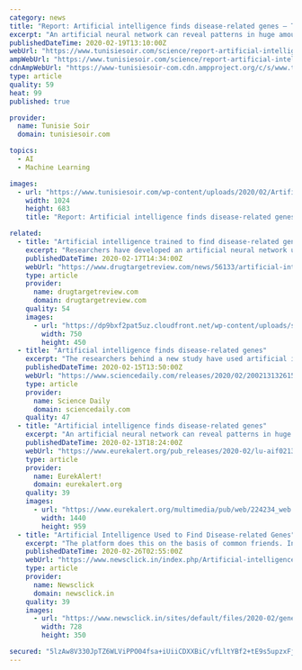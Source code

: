 ```yaml
---
category: news
title: "Report: Artificial intelligence finds disease-related genes — Tdnews"
excerpt: "An artificial neural network can reveal patterns in huge amounts of gene expression data, and discover groups of disease-related genes. This has been shown by a new study led by researchers at Linköping University, published in Nature Communications. The scientists hope that the method can eventually be applied within precision medicine and in ..."
publishedDateTime: 2020-02-19T13:10:00Z
webUrl: "https://www.tunisiesoir.com/science/report-artificial-intelligence-finds-disease-related-genes-tdnews-19906-2020/"
ampWebUrl: "https://www.tunisiesoir.com/science/report-artificial-intelligence-finds-disease-related-genes-tdnews-19906-2020/amp/"
cdnAmpWebUrl: "https://www-tunisiesoir-com.cdn.ampproject.org/c/s/www.tunisiesoir.com/science/report-artificial-intelligence-finds-disease-related-genes-tdnews-19906-2020/amp/"
type: article
quality: 59
heat: 99
published: true

provider:
  name: Tunisie Soir
  domain: tunisiesoir.com

topics:
  - AI
  - Machine Learning

images:
  - url: "https://www.tunisiesoir.com/wp-content/uploads/2020/02/Artificial-intelligence-finds-disease-related-genes-1024x683.jpg"
    width: 1024
    height: 683
    title: "Report: Artificial intelligence finds disease-related genes — Tdnews"

related:
  - title: "Artificial intelligence trained to find disease-related genes"
    excerpt: "Researchers have developed an artificial neural network using deep learning to identify genes that are related to disease. An artificial neural network has revealed patterns in huge amounts of gene expression data and discovered groups of disease-related genes. The developers, from Linköping University, Sweden, hope that the method can ..."
    publishedDateTime: 2020-02-17T14:34:00Z
    webUrl: "https://www.drugtargetreview.com/news/56133/artificial-intelligence-trained-to-find-disease-related-genes/"
    type: article
    provider:
      name: drugtargetreview.com
      domain: drugtargetreview.com
    quality: 54
    images:
      - url: "https://dp9bxf2pat5uz.cloudfront.net/wp-content/uploads/shutterstock_347864354.jpg"
        width: 750
        height: 450
  - title: "Artificial intelligence finds disease-related genes"
    excerpt: "The researchers behind a new study have used artificial intelligence, AI, to investigate whether it is possible to discover biological networks using deep learning, in which entities known as \"artificial neural networks\" are trained by experimental data. Since artificial neural networks are excellent at learning how to find patterns in enormous ..."
    publishedDateTime: 2020-02-15T13:50:00Z
    webUrl: "https://www.sciencedaily.com/releases/2020/02/200213132615.htm"
    type: article
    provider:
      name: Science Daily
      domain: sciencedaily.com
    quality: 47
  - title: "Artificial intelligence finds disease-related genes"
    excerpt: "An artificial neural network can reveal patterns in huge amounts of gene expression data, and discover groups of disease-related genes. This has been shown by a new study led by researchers at Linköping University, published in Nature Communications. The scientists hope that the method can eventually be applied within precision medicine and ..."
    publishedDateTime: 2020-02-13T18:24:00Z
    webUrl: "https://www.eurekalert.org/pub_releases/2020-02/lu-aif021320.php"
    type: article
    provider:
      name: EurekAlert!
      domain: eurekalert.org
    quality: 39
    images:
      - url: "https://www.eurekalert.org/multimedia/pub/web/224234_web.jpg"
        width: 1440
        height: 959
  - title: "Artificial Intelligence Used to Find Disease-related Genes"
    excerpt: "The platform does this on the basis of common friends. In this fashion, scientists attempted to build maps of biological networks based on how the different proteins and genes interact with each other. The researchers used artificial neural network. These artificial networks are trained by experimental data, which means, in a network ..."
    publishedDateTime: 2020-02-26T02:55:00Z
    webUrl: "https://www.newsclick.in/index.php/Artificial-intelligence-used-find-disease-related-genes"
    type: article
    provider:
      name: Newsclick
      domain: newsclick.in
    quality: 39
    images:
      - url: "https://www.newsclick.in/sites/default/files/2020-02/genes3_0.png"
        width: 728
        height: 350

secured: "5lzAw8V330JpTZ6WLViPPO04fsa+iUiiCDXXBiC/vfLltYBf2+tE9s5upzxFjphJqjAjDwcuX36TPCx54oZoV53f3KYBSXYPIHvl6RdzDtVzeyPTJQ6Ip8pUTPmDwcW4K1P9r3QYWjHhEYHFW55Cel68fB4Ns7dsQcpbbMJ9lBwa1454epnKC0ErZyb9zpvNDYRjoSfCIbyii0JWkI34+45gJz12F0vEFoqhrqJdWPzuMr+81olzYNw8tFcImGeuL/2stUPC9gpojXark0YwC6+ArQ4YU48JfSCH8prCZNXz2kBjhgjifSpSmxVqDhwlHGb1w3Rept39DIRcv5cSyYuHEpqAgSFCNw6Z/3gA96UXYSKmcKgljO946a12sHASgjtHxS9ER9rY4cPy2jZiIIW8t+b4vAB5kM+Hb75wUtOPR47dfjoTXaosp1BupKXxEq9j7qXEBB2ThAoapj5NHe3TQO0tESJlh6CnPTQb+7s=;BKQA87e4w9WkGsla8WbtkQ=="
---
```


